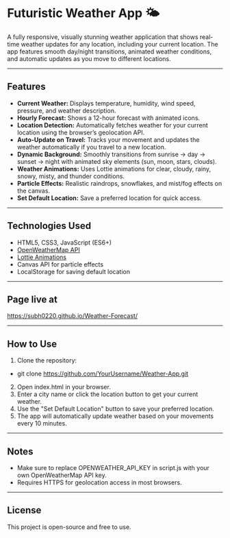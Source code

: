 # Futuristic Weather App 🌤️

A fully responsive, visually stunning weather application that shows real-time weather updates for any location, including your current location. The app features smooth day/night transitions, animated weather conditions, and automatic updates as you move to different locations.

---

## Features

- **Current Weather:** Displays temperature, humidity, wind speed, pressure, and weather description.
- **Hourly Forecast:** Shows a 12-hour forecast with animated icons.
- **Location Detection:** Automatically fetches weather for your current location using the browser’s geolocation API.
- **Auto-Update on Travel:** Tracks your movement and updates the weather automatically if you travel to a new location.
- **Dynamic Background:** Smoothly transitions from sunrise → day → sunset → night with animated sky elements (sun, moon, stars, clouds).
- **Weather Animations:** Uses Lottie animations for clear, cloudy, rainy, snowy, misty, and thunder conditions.
- **Particle Effects:** Realistic raindrops, snowflakes, and mist/fog effects on the canvas.
- **Set Default Location:** Save a preferred location for quick access.

---

## Technologies Used

- HTML5, CSS3, JavaScript (ES6+)
- [OpenWeatherMap API](https://openweathermap.org/api)
- [Lottie Animations](https://lottiefiles.com)
- Canvas API for particle effects
- LocalStorage for saving default location

---

## Page live at
https://subh0220.github.io/Weather-Forecast/

---

## How to Use

1. Clone the repository:
- git clone https://github.com/YourUsername/Weather-App.git
2. Open index.html in your browser.
3. Enter a city name or click the location button to get your current weather.
4. Use the "Set Default Location" button to save your preferred location.
5. The app will automatically update weather based on your movements every 10 minutes.

---

## Notes

- Make sure to replace OPENWEATHER_API_KEY in script.js with your own OpenWeatherMap API key.
- Requires HTTPS for geolocation access in most browsers.

---

## License
This project is open-source and free to use.
